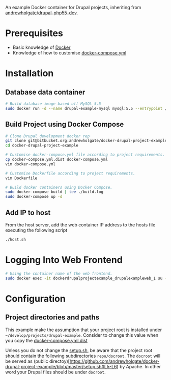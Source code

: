 An example Docker container for Drupal projects, inheriting from [andrewholgate/drupal-php55-dev](https://hub.docker.com/r/andrewholgate/drupal-php55-dev/).

# Prerequisites

- Basic knowledge of [Docker](https://www.docker.com/)
- Knowledge of how to customise [docker-compose.yml](https://docs.docker.com/compose/yml/)

# Installation

## Database data container

```bash
# Build database image based off MySQL 5.5
sudo docker run -d --name drupal-example-mysql mysql:5.5 --entrypoint /bin/echo MySQL data-only container for Drupal project example
```

## Build Project using Docker Compose

```bash
# Clone Drupal development docker rep
git clone git@bitbucket.org:andrewholgate/docker-drupal-project-example.git
cd docker-drupal-project-example

# Customise docker-compose.yml file according to project requirements.
cp docker-compose.yml.dist docker-compose.yml
vim docker-compose.yml

# Customise Dockerfile according to project requirements.
vim Dockerfile

# Build docker containers using Docker Compose.
sudo docker-compose build | tee ./build.log
sudo docker-compose up -d
```

## Add IP to host

From the host server, add the web container IP address to the hosts file executing
the following script

```bash
./host.sh
```

# Logging Into Web Frontend

```bash
# Using the container name of the web frontend.
sudo docker exec -it dockerdrupalprojectexample_drupalexampleweb_1 su - ubuntu
```

# Configuration

## Project directories and paths

This example make the assumption that your project root is installed under ` ~/develop/projects/drupal-example`. Consider to change this value when you copy the [docker-compose.yml.dist](https://github.com/andrewholgate/docker-drupal-project-example/blob/master/docker-compose.yml.dist#L9)

Unless you do not change the [setup.sh](https://github.com/andrewholgate/docker-drupal-project-example/blob/master/setup.sh), be aware that the project root should contain the following subdirectories `repo/docroot`. The `docroot`  will be served as (public directoy)[https://github.com/andrewholgate/docker-drupal-project-example/blob/master/setup.sh#L5-L6) by Apache. In other word your Drupal files should be under `docroot`.
